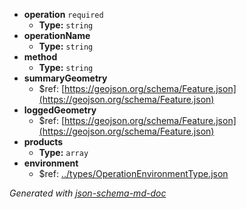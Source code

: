  - <b id="#/properties/operation">operation</b> `required`
	 - **Type:** `string`
 - <b id="#/properties/operationName">operationName</b>
	 - **Type:** `string`
 - <b id="#/properties/method">method</b>
	 - **Type:** `string`
 - <b id="#/properties/summaryGeometry">summaryGeometry</b>
	 - &#36;ref: [https://geojson.org/schema/Feature.json](https://geojson.org/schema/Feature.json)
 - <b id="#/properties/loggedGeometry">loggedGeometry</b>
	 - &#36;ref: [https://geojson.org/schema/Feature.json](https://geojson.org/schema/Feature.json)
 - <b id="#/properties/products">products</b>
	 - **Type:** `array`
 - <b id="#/properties/environment">environment</b>
	 - &#36;ref: [../types/OperationEnvironmentType.json](#..typesoperationenvironmenttype.json)

_Generated with [json-schema-md-doc](https://brianwendt.github.io/json-schema-md-doc/)_